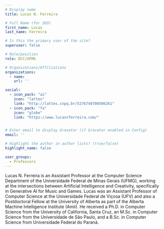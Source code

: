 ```yaml
---
# Display name
title: Lucas N. Ferreira

# Full Name (for SEO)
first_name: Lucas
last_name: Ferreira

# Is this the primary user of the site?
superuser: false

# Role/position
role: DCC/UFMG

# Organizations/Affiliations
organizations:
  - name:
    url: ''

social:
  - icon_pack: "ai"
    icon: "lattes"
    link: "http://lattes.cnpq.br/5276740700506261"
  - icon_pack: "fa"
    icon: "globe"
    link: "https://www.lucasnferreira.com/"


# Enter email to display Gravatar (if Gravatar enabled in Config)
email: ''

# Highlight the author in author lists? (true/false)
highlight_name: false

user_groups:
  - Professors
---
```


Lucas N. Ferreira is an Assistant Professor at the Computer Science Department of the Universidade Federal de Minas Gerais (UFMG), working at the intersections between Artificial Intelligence and Creativity, specifically in Generative AI for Music and Games. Lucas was an Assistant Professor of Computer Science at the Universidade Federal de Viçosa (UFV) and also a Postdoctoral Fellow at the University of Alberta as part of the Alberta Machine Intelligence Institute (Amii). He received a Ph.D. in Computer Science from the University of California, Santa Cruz, an M.Sc. in Computer Science from the Universidade de São Paulo, and a B.Sc. in Computer Science from Universidade Federal do Paraná.
